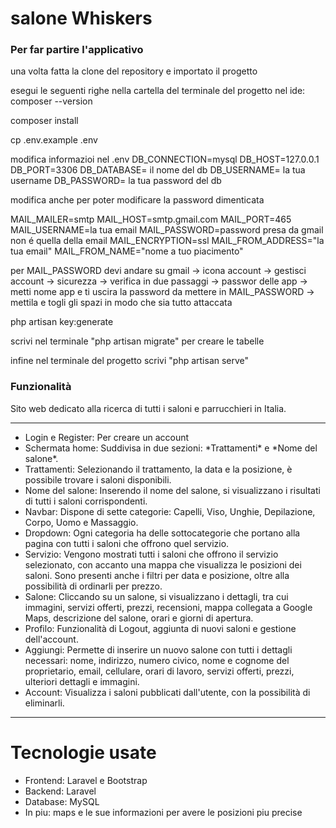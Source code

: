 <h1>salone Whiskers</h1>

<h3>Per far partire l'applicativo</h3>
<p>una volta fatta la clone del repository e importato il progetto

esegui le seguenti righe nella cartella del  terminale del progetto nel ide:
composer --version

composer install

cp .env.example .env

modifica informazioi nel .env 
DB_CONNECTION=mysql
DB_HOST=127.0.0.1
DB_PORT=3306
DB_DATABASE= il nome del db
DB_USERNAME= la tua username
DB_PASSWORD= la tua password del db

modifica anche per poter modificare la password dimenticata

MAIL_MAILER=smtp
MAIL_HOST=smtp.gmail.com
MAIL_PORT=465
MAIL_USERNAME=la tua email
MAIL_PASSWORD=password presa da gmail non é quella della email
MAIL_ENCRYPTION=ssl
MAIL_FROM_ADDRESS="la tua email"
MAIL_FROM_NAME="nome a tuo piacimento"

per MAIL_PASSWORD devi andare su gmail -> icona account -> gestisci account -> sicurezza -> verifica in due passaggi -> passwor delle app -> metti nome app e ti uscira la password da mettere in MAIL_PASSWORD -> mettila e togli gli spazi in modo che sia tutto attaccata

php artisan key:generate

scrivi nel terminale "php artisan migrate" per creare le tabelle
  
infine nel terminale del progetto scrivi "php artisan serve"
</p>



<h3>Funzionalità</h3>

Sito web dedicato alla ricerca di tutti i saloni e parrucchieri in Italia.
____________________________________________________________________________________________________________________________________________________________________________________________________________________

<ul>
    <li>Login e Register: Per creare un account</li>
    <li>Schermata home: Suddivisa in due sezioni: *Trattamenti* e *Nome del salone*. </li>
    <li>Trattamenti: Selezionando il trattamento, la data e la posizione, è possibile trovare i saloni disponibili.</li>
    <li>Nome del salone: Inserendo il nome del salone, si visualizzano i risultati di tutti i saloni corrispondenti.</li>
    <li>Navbar: Dispone di sette categorie: Capelli, Viso, Unghie, Depilazione, Corpo, Uomo e Massaggio.</li>
    <li>Dropdown: Ogni categoria ha delle sottocategorie che portano alla pagina con tutti i saloni che offrono quel servizio.</li>
    <li>Servizio: Vengono mostrati tutti i saloni che offrono il servizio selezionato, con accanto una mappa che visualizza le posizioni dei saloni. Sono presenti anche i filtri per data e posizione, oltre alla possibilità di ordinarli per prezzo.</li>
    <li>Salone:  Cliccando su un salone, si visualizzano i dettagli, tra cui immagini, servizi offerti, prezzi, recensioni, mappa collegata a Google Maps, descrizione del salone, orari e giorni di apertura.</li>
    <li>Profilo: Funzionalità di Logout, aggiunta di nuovi saloni e gestione dell'account.</li>
    <li>Aggiungi: Permette di inserire un nuovo salone con tutti i dettagli necessari: nome, indirizzo, numero civico, nome e cognome del proprietario, email, cellulare, orari di lavoro, servizi offerti, prezzi, ulteriori dettagli e immagini.</li>
    <li>Account:  Visualizza i saloni pubblicati dall'utente, con la possibilità di eliminarli. </li>
</ul>



____________________________________________________________________________________________________________________________________________________________________________________________________________________

<h1>Tecnologie usate</h1>

<ul>
    <li>Frontend: Laravel e Bootstrap</li>
    <li>Backend: Laravel </li>
    <li>Database: MySQL</li>
    <li>In piu: maps e le sue informazioni per avere le posizioni piu precise</li>
</ul>
